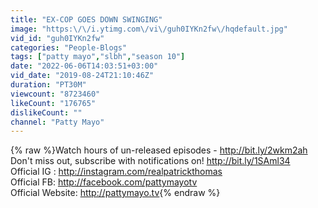 ```yaml
---
title: "EX-COP GOES DOWN SWINGING"
image: "https:\/\/i.ytimg.com\/vi\/guh0IYKn2fw\/hqdefault.jpg"
vid_id: "guh0IYKn2fw"
categories: "People-Blogs"
tags: ["patty mayo","slbh","season 10"]
date: "2022-06-06T14:03:51+03:00"
vid_date: "2019-08-24T21:10:46Z"
duration: "PT30M"
viewcount: "8723460"
likeCount: "176765"
dislikeCount: ""
channel: "Patty Mayo"
---
```

{% raw %}Watch hours of un-released episodes - <a rel="nofollow" target="blank" href="http://bit.ly/2wkm2ah​">http://bit.ly/2wkm2ah​</a><br />Don't miss out, subscribe with notifications on!  <a rel="nofollow" target="blank" href="http://bit.ly/1SAml34​">http://bit.ly/1SAml34​</a><br />Official IG : <a rel="nofollow" target="blank" href="http://instagram.com/realpatrickthomas​">http://instagram.com/realpatrickthomas​</a><br />Official FB: <a rel="nofollow" target="blank" href="http://facebook.com/pattymayotv">http://facebook.com/pattymayotv</a><br />Official Website: <a rel="nofollow" target="blank" href="http://pattymayo.tv">http://pattymayo.tv</a>{% endraw %}
